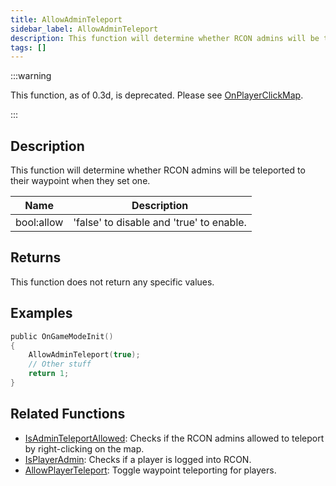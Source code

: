 ```yaml
---
title: AllowAdminTeleport
sidebar_label: AllowAdminTeleport
description: This function will determine whether RCON admins will be teleported to their waypoint when they set one.
tags: []
---
```


:::warning

This function, as of 0.3d, is deprecated. Please see [OnPlayerClickMap](../callbacks/OnPlayerClickMap).

:::

## Description

This function will determine whether RCON admins will be teleported to their waypoint when they set one.

| Name       | Description                              |
| ---------- | ---------------------------------------- |
| bool:allow | 'false' to disable and 'true' to enable. |

## Returns

This function does not return any specific values.

## Examples

```c
public OnGameModeInit()
{
    AllowAdminTeleport(true);
    // Other stuff
    return 1;
}
```

## Related Functions

- [IsAdminTeleportAllowed](IsAdminTeleportAllowed): Checks if the RCON admins allowed to teleport by right-clicking on the map.
- [IsPlayerAdmin](IsPlayerAdmin): Checks if a player is logged into RCON.
- [AllowPlayerTeleport](AllowPlayerTeleport): Toggle waypoint teleporting for players.
